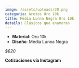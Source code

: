 ```yaml
---
image: /assets/uploads/28.png
categoria: Aretes Oro 10k
title: Media Lunna Negra Oro 10k
details: Clásicos que enamoran
---
```

* **Material**: Oro 10k
* **D﻿iseño**: Media Lunna Negra

*$﻿820*

**Cotizaciones vía Instagram**
